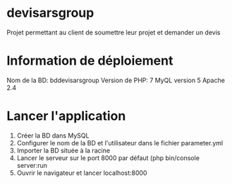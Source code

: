 # devisarsgroup
Projet permettant au client de soumettre leur projet et demander un devis


Information de déploiement
==========================
Nom de la BD: bddevisarsgroup
Version de PHP: 7
MyQL version 5
Apache 2.4

Lancer l'application
====================
1. Créer la BD dans MySQL
2. Configurer le nom de la BD et l'utilisateur dans le fichier parameter.yml
3. Importer la BD située à la racine
4. Lancer le serveur sur le port 8000 par défaut (php bin/console server:run
5. Ouvrir le navigateur et lancer localhost:8000